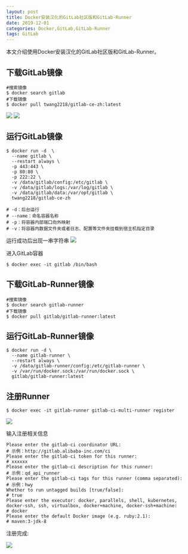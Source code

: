 ```yaml
---
layout: post
title: Docker安装汉化的GitLab社区版和GitLab-Runner
date: 2019-12-01
categories: Docker,GitLab,GitLab-Runner
tags: GitLab
---
```

本文介绍使用Docker安装汉化的GitLab社区版和GitLab-Runner。

## 下载GitLab镜像

```
#搜索镜像
$ docker search gitlab
#下载镜像
$ docker pull twang2218/gitlab-ce-zh:latest
```
![](../docker-gitlab-1.jpg)
![](../docker-gitlab-2.jpg)

## 运行GitLab镜像

```
$ docker run -d  \
  --name gitlab \
  --restart always \
  -p 443:443 \
  -p 80:80 \
  -p 222:22 \
  -v /data/gitlab/config:/etc/gitlab \
  -v /data/gitlab/logs:/var/log/gitlab \
  -v /data/gitlab/data:/var/opt/gitlab \
  twang2218/gitlab-ce-zh

# -d：后台运行
# --name：命名容器名称
# -p：将容器内部端口向外映射
# -v：将容器内数据文件夹或者日志、配置等文件夹挂载到宿主机指定目录
```

运行成功后出现一串字符串
![](../docker-gitlab-3.jpg)

进入GitLab容器
```
$ docker exec -it gitlab /bin/bash
```

## 下载GitLab-Runner镜像

```
#搜索镜像
$ docker search gitlab-runner
#下载镜像
$ docker pull gitlab/gitlab-runner:latest
```

## 运行GitLab-Runner镜像
```
$ docker run -d \
  --name gitlab-runner \
  --restart always \
  -v /data/gitlab-runner/config:/etc/gitlab-runner \
  -v /var/run/docker.sock:/var/run/docker.sock \
  gitlab/gitlab-runner:latest
```

## 注册Runner

```
$ docker exec -it gitlab-runner gitlab-ci-multi-runner register
```

![](../docker-gitlab-4.jpg)

输入注册相关信息
```
Please enter the gitlab-ci coordinator URL:
# 示例：http://gitlab.alibaba-inc.com/ci
Please enter the gitlab-ci token for this runner:
# xxxxxx
Please enter the gitlab-ci description for this runner:
# 示例：qd_api_runner
Please enter the gitlab-ci tags for this runner (comma separated):
# 示例：hwy
Whether to run untagged builds [true/false]:
# true
Please enter the executor: docker, parallels, shell, kubernetes, docker-ssh, ssh, virtualbox, docker+machine, docker-ssh+machine:
# docker
Please enter the default Docker image (e.g. ruby:2.1):
# maven:3-jdk-8
```

注册完成:

![](../docker-gitlab-5.jpg)
